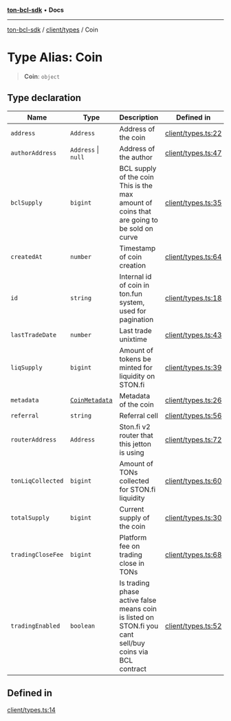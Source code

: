 [**ton-bcl-sdk**](../../../README.md) • **Docs**

***

[ton-bcl-sdk](../../../README.md) / [client/types](../README.md) / Coin

# Type Alias: Coin

> **Coin**: `object`

## Type declaration

| Name | Type | Description | Defined in |
| ------ | ------ | ------ | ------ |
| `address` | `Address` | Address of the coin | [client/types.ts:22](https://github.com/ton-fun-tech/ton-bcl-sdk/blob/57ae5e6ea1d5ef20b2d4656add2e407869f7e2f0/src/client/types.ts#L22) |
| `authorAddress` | `Address` \| `null` | Address of the author | [client/types.ts:47](https://github.com/ton-fun-tech/ton-bcl-sdk/blob/57ae5e6ea1d5ef20b2d4656add2e407869f7e2f0/src/client/types.ts#L47) |
| `bclSupply` | `bigint` | BCL supply of the coin This is the max amount of coins that are going to be sold on curve | [client/types.ts:35](https://github.com/ton-fun-tech/ton-bcl-sdk/blob/57ae5e6ea1d5ef20b2d4656add2e407869f7e2f0/src/client/types.ts#L35) |
| `createdAt` | `number` | Timestamp of coin creation | [client/types.ts:64](https://github.com/ton-fun-tech/ton-bcl-sdk/blob/57ae5e6ea1d5ef20b2d4656add2e407869f7e2f0/src/client/types.ts#L64) |
| `id` | `string` | Internal id of coin in ton.fun system, used for pagination | [client/types.ts:18](https://github.com/ton-fun-tech/ton-bcl-sdk/blob/57ae5e6ea1d5ef20b2d4656add2e407869f7e2f0/src/client/types.ts#L18) |
| `lastTradeDate` | `number` | Last trade unixtime | [client/types.ts:43](https://github.com/ton-fun-tech/ton-bcl-sdk/blob/57ae5e6ea1d5ef20b2d4656add2e407869f7e2f0/src/client/types.ts#L43) |
| `liqSupply` | `bigint` | Amount of tokens be minted for liquidity on STON.fi | [client/types.ts:39](https://github.com/ton-fun-tech/ton-bcl-sdk/blob/57ae5e6ea1d5ef20b2d4656add2e407869f7e2f0/src/client/types.ts#L39) |
| `metadata` | [`CoinMetadata`](CoinMetadata.md) | Metadata of the coin | [client/types.ts:26](https://github.com/ton-fun-tech/ton-bcl-sdk/blob/57ae5e6ea1d5ef20b2d4656add2e407869f7e2f0/src/client/types.ts#L26) |
| `referral` | `string` | Referral cell | [client/types.ts:56](https://github.com/ton-fun-tech/ton-bcl-sdk/blob/57ae5e6ea1d5ef20b2d4656add2e407869f7e2f0/src/client/types.ts#L56) |
| `routerAddress` | `Address` | Ston.fi v2 router that this jetton is using | [client/types.ts:72](https://github.com/ton-fun-tech/ton-bcl-sdk/blob/57ae5e6ea1d5ef20b2d4656add2e407869f7e2f0/src/client/types.ts#L72) |
| `tonLiqCollected` | `bigint` | Amount of TONs collected for STON.fi liquidity | [client/types.ts:60](https://github.com/ton-fun-tech/ton-bcl-sdk/blob/57ae5e6ea1d5ef20b2d4656add2e407869f7e2f0/src/client/types.ts#L60) |
| `totalSupply` | `bigint` | Current supply of the coin | [client/types.ts:30](https://github.com/ton-fun-tech/ton-bcl-sdk/blob/57ae5e6ea1d5ef20b2d4656add2e407869f7e2f0/src/client/types.ts#L30) |
| `tradingCloseFee` | `bigint` | Platform fee on trading close in TONs | [client/types.ts:68](https://github.com/ton-fun-tech/ton-bcl-sdk/blob/57ae5e6ea1d5ef20b2d4656add2e407869f7e2f0/src/client/types.ts#L68) |
| `tradingEnabled` | `boolean` | Is trading phase active false means coin is listed on STON.fi you cant sell/buy coins via BCL contract | [client/types.ts:52](https://github.com/ton-fun-tech/ton-bcl-sdk/blob/57ae5e6ea1d5ef20b2d4656add2e407869f7e2f0/src/client/types.ts#L52) |

## Defined in

[client/types.ts:14](https://github.com/ton-fun-tech/ton-bcl-sdk/blob/57ae5e6ea1d5ef20b2d4656add2e407869f7e2f0/src/client/types.ts#L14)
